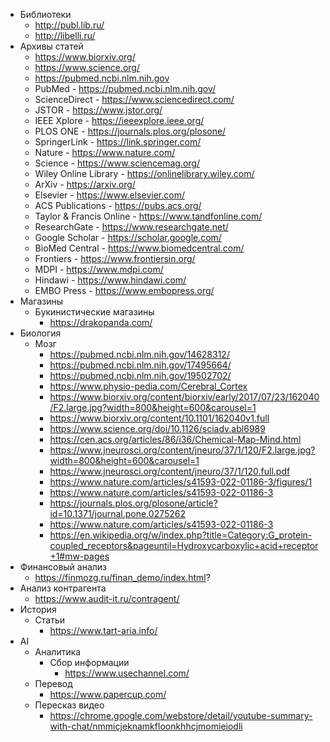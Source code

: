 - Библиотеки
	- http://publ.lib.ru/
	- http://libelli.ru/
- Архивы статей
	- https://www.biorxiv.org/
	- https://www.science.org/
	- https://pubmed.ncbi.nlm.nih.gov
	- PubMed - https://pubmed.ncbi.nlm.nih.gov/
	- ScienceDirect - https://www.sciencedirect.com/
	- JSTOR - https://www.jstor.org/
	- IEEE Xplore - https://ieeexplore.ieee.org/
	- PLOS ONE - https://journals.plos.org/plosone/
	- SpringerLink - https://link.springer.com/
	- Nature - https://www.nature.com/
	- Science - https://www.sciencemag.org/
	- Wiley Online Library - https://onlinelibrary.wiley.com/
	- ArXiv - https://arxiv.org/
	- Elsevier - https://www.elsevier.com/
	- ACS Publications - https://pubs.acs.org/
	- Taylor & Francis Online - https://www.tandfonline.com/
	- ResearchGate - https://www.researchgate.net/
	- Google Scholar - https://scholar.google.com/
	- BioMed Central - https://www.biomedcentral.com/
	- Frontiers - https://www.frontiersin.org/
	- MDPI - https://www.mdpi.com/
	- Hindawi - https://www.hindawi.com/
	- EMBO Press - https://www.embopress.org/
- Магазины
	- Букинистические магазины
		- https://drakopanda.com/
- Биология 
	- Мозг
		- https://pubmed.ncbi.nlm.nih.gov/14628312/
		- https://pubmed.ncbi.nlm.nih.gov/17495664/
		- https://pubmed.ncbi.nlm.nih.gov/19502702/
		- https://www.physio-pedia.com/Cerebral_Cortex
		- https://www.biorxiv.org/content/biorxiv/early/2017/07/23/162040/F2.large.jpg?width=800&height=600&carousel=1
		- https://www.biorxiv.org/content/10.1101/162040v1.full
		- https://www.science.org/doi/10.1126/sciadv.abl6989
		- https://cen.acs.org/articles/86/i36/Chemical-Map-Mind.html
		- https://www.jneurosci.org/content/jneuro/37/1/120/F2.large.jpg?width=800&height=600&carousel=1
		- https://www.jneurosci.org/content/jneuro/37/1/120.full.pdf
		- https://www.nature.com/articles/s41593-022-01186-3/figures/1
		- https://www.nature.com/articles/s41593-022-01186-3
		- https://journals.plos.org/plosone/article?id=10.1371/journal.pone.0275262
		- https://www.nature.com/articles/s41593-022-01186-3
		- https://en.wikipedia.org/w/index.php?title=Category:G_protein-coupled_receptors&pageuntil=Hydroxycarboxylic+acid+receptor+1#mw-pages
-  Финансовый анализ
	- https://finmozg.ru/finan_demo/index.html?
- Анализ контрагента
	- https://www.audit-it.ru/contragent/
- История
	- Статьи
		- https://www.tart-aria.info/
- AI
	- Аналитика
		- Сбор информации
			- https://www.usechannel.com/
	- Перевод
		- https://www.papercup.com/
	- Пересказ видео
		- https://chrome.google.com/webstore/detail/youtube-summary-with-chat/nmmicjeknamkfloonkhhcjmomieiodli